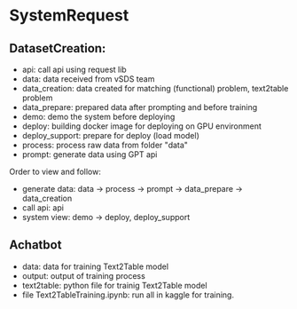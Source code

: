 # SystemRequest

## DatasetCreation:
* api: call api using request lib
* data: data received from vSDS team
* data_creation: data created for matching (functional) problem, text2table problem
* data_prepare: prepared data after prompting and before training
* demo: demo the system before deploying
* deploy: building docker image for deploying on GPU environment
* deploy_support: prepare for deploy (load model)
* process: process raw data from folder "data"
* prompt: generate data using GPT api

Order to view and follow: 
* generate data: data -> process -> prompt -> data_prepare -> data_creation
* call api: api
* system view: demo -> deploy, deploy_support

## Achatbot
* data: data for training Text2Table model
* output: output of training process
* text2table: python file for trainig Text2Table model
* file Text2TableTraining.ipynb: run all in kaggle for training.

